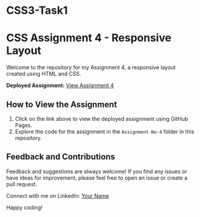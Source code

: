 # CSS3-Task1
  # CSS Assignment 4 - Responsive Layout

Welcome to the repository for my Assignment 4, a responsive layout created using HTML and CSS.

**Deployed Assignment:** [View Assignment 4](https://your-username.github.io/CSS3-Task1/assignmentNo4)

## How to View the Assignment
1. Click on the link above to view the deployed assignment using GitHub Pages.
2. Explore the code for the assignment in the `Assignment-No-4` folder in this repository.

## Feedback and Contributions
Feedback and suggestions are always welcome! If you find any issues or have ideas for improvement, please feel free to open an issue or create a pull request.

Connect with me on LinkedIn: [Your Name](https://www.linkedin.com/in/yourusername)

Happy coding!
